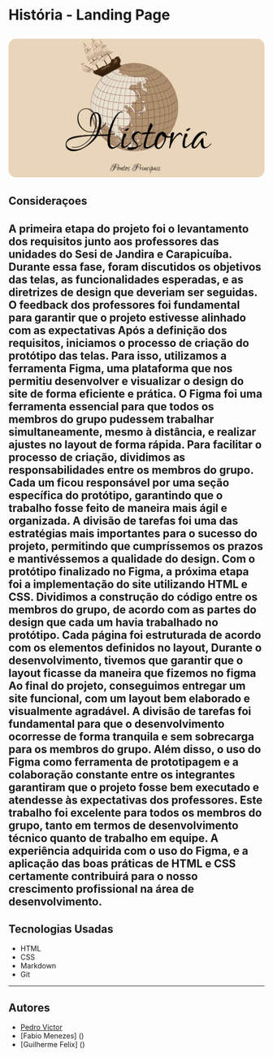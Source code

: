 # História - Landing Page

![](./Frame%207.png)
---
## Consideraçoes
A primeira etapa do projeto foi o levantamento dos requisitos junto aos professores das unidades do Sesi de Jandira e Carapicuíba. Durante essa fase, foram discutidos os objetivos das telas, as funcionalidades esperadas, e as diretrizes de design que deveriam ser seguidas. O feedback dos professores foi fundamental para garantir que o projeto estivesse alinhado com as expectativas
Após a definição dos requisitos, iniciamos o processo de criação do protótipo das telas. Para isso, utilizamos a ferramenta Figma, uma plataforma que nos permitiu desenvolver e visualizar o design do site de forma eficiente e prática. O Figma foi uma ferramenta essencial para que todos os membros do grupo pudessem trabalhar simultaneamente, mesmo à distância, e realizar ajustes no layout de forma rápida.
Para facilitar o processo de criação, dividimos as responsabilidades entre os membros do grupo. Cada um ficou responsável por uma seção específica do protótipo, garantindo que o trabalho fosse feito de maneira mais ágil e organizada. A divisão de tarefas foi uma das estratégias mais importantes para o sucesso do projeto, permitindo que cumpríssemos os prazos e mantivéssemos a qualidade do design.
Com o protótipo finalizado no Figma, a próxima etapa foi a implementação do site utilizando HTML e CSS. Dividimos a construção do código entre os membros do grupo, de acordo com as partes do design que cada um havia trabalhado no protótipo.
Cada página foi estruturada de acordo com os elementos definidos no layout,  Durante o desenvolvimento, tivemos que garantir que o layout ficasse da maneira que fizemos no figma
Ao final do projeto, conseguimos entregar um site funcional, com um layout bem elaborado e visualmente agradável. A divisão de tarefas foi fundamental para que o desenvolvimento ocorresse de forma tranquila e sem sobrecarga para os membros do grupo. Além disso, o uso do Figma como ferramenta de prototipagem e a colaboração constante entre os integrantes garantiram que o projeto fosse bem executado e atendesse às expectativas dos professores.
Este trabalho foi excelente para todos os membros do grupo, tanto em termos de desenvolvimento técnico quanto de trabalho em equipe. A experiência adquirida com o uso do Figma, e a aplicação das boas práticas de HTML e CSS certamente contribuirá para o nosso crescimento profissional na área de desenvolvimento.
---
## Tecnologias Usadas
- HTML 
- CSS 
- Markdown
- Git
--- 
## Autores
- [Pedro Victor]()
- [Fabio Menezes] ()
- [Guilherme Felix] ()